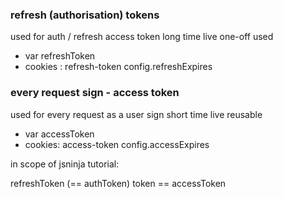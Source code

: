 ### refresh (authorisation) tokens
used for auth / refresh access token
long time live
one-off used
- var refreshToken
- cookies : refresh-token
config.refreshExpires

### every request sign - access token
used for every request as a user sign
short time live
reusable
- var accessToken
- cookies: access-token
config.accessExpires


in scope of jsninja tutorial:

refreshToken (== authToken)
token == accessToken